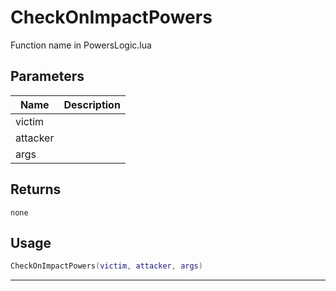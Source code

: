 # CheckOnImpactPowers

Function name in PowersLogic.lua

## Parameters

| Name     | Description |
| -------- | ----------- |
| victim   |             |
| attacker |             |
| args     |             |

## Returns

`none`

## Usage

```lua
CheckOnImpactPowers(victim, attacker, args)
```

---
